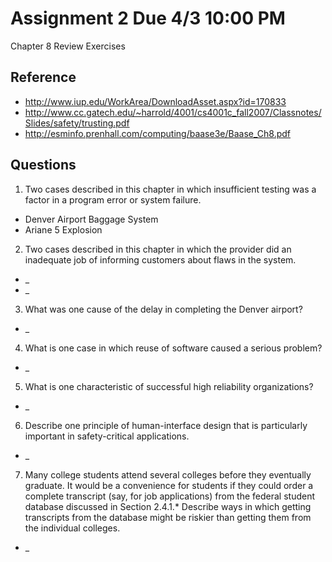# Assignment 2 Due 4/3 10:00 PM
Chapter 8 Review Exercises

## Reference
- http://www.iup.edu/WorkArea/DownloadAsset.aspx?id=170833
- http://www.cc.gatech.edu/~harrold/4001/cs4001c_fall2007/Classnotes/Slides/safety/trusting.pdf
- http://esminfo.prenhall.com/computing/baase3e/Baase_Ch8.pdf

## Questions
1. Two cases described in this chapter in which insufficient testing was a factor in a program error or system failure.
- Denver Airport Baggage System
- Ariane 5 Explosion
2. Two cases described in this chapter in which the provider did an inadequate job of informing customers about flaws in the system.
- _
- _
3. What was one cause of the delay in completing the Denver airport?
- _
4. What is one case in which reuse of software caused a serious problem?
- _
5. What is one characteristic of successful high reliability organizations?
- _
6. Describe one principle of human-interface design that is particularly important in safety-critical applications.
- _
7. Many college students attend several colleges before they eventually graduate. It would be a convenience for students if they could order a complete transcript (say, for job applications) from the federal student database discussed in Section 2.4.1.* Describe ways in which getting transcripts from the database might be riskier than getting them from the individual colleges.
- _
